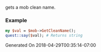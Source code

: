 gets a mob clean name.
### Example

```perl
my $val = $mob->GetCleanName();
quest::say($val); # Returns string
```


Generated On 2018-04-29T00:35:14-07:00